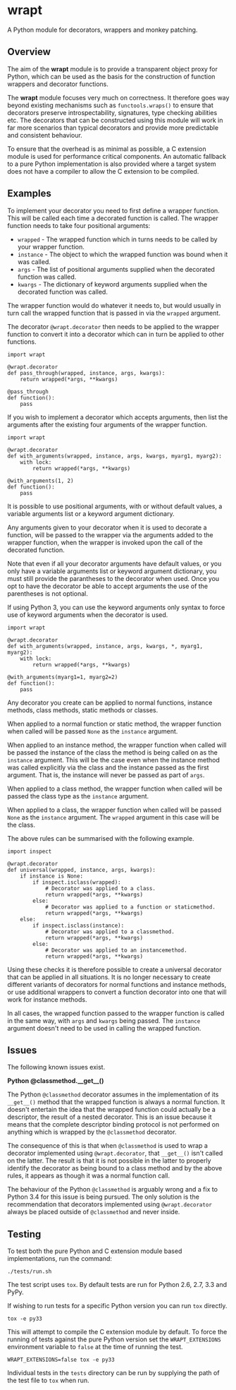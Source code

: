 wrapt
=====

A Python module for decorators, wrappers and monkey patching.

Overview
--------

The aim of the **wrapt** module is to provide a transparent object proxy for Python, which can be used as the basis for the construction of function wrappers and decorator functions.

The **wrapt** module focuses very much on correctness. It therefore goes way beyond existing mechanisms such as ``functools.wraps()`` to ensure that decorators preserve introspectability, signatures, type checking abilities etc. The decorators that can be constructed using this module will work in far more scenarios than typical decorators and provide more predictable and consistent behaviour.

To ensure that the overhead is as minimal as possible, a C extension module is used for performance critical components. An automatic fallback to a pure Python implementation is also provided where a target system does not have a compiler to allow the C extension to be compiled.

Examples
--------

To implement your decorator you need to first define a wrapper function. This will be called each time a decorated function is called. The wrapper function needs to take four positional arguments:

* ``wrapped`` - The wrapped function which in turns needs to be called by your wrapper function.
* ``instance`` - The object to which the wrapped function was bound when it was called.
* ``args`` - The list of positional arguments supplied when the decorated function was called.
* ``kwargs`` - The dictionary of keyword arguments supplied when the decorated function was called.

The wrapper function would do whatever it needs to, but would usually in turn call the wrapped function that is passed in via the ``wrapped`` argument.

The decorator ``@wrapt.decorator`` then needs to be applied to the wrapper function to convert it into a decorator which can in turn be applied to other functions.

    import wrapt
    
    @wrapt.decorator
    def pass_through(wrapped, instance, args, kwargs):
        return wrapped(*args, **kwargs)

    @pass_through
    def function():
        pass

If you wish to implement a decorator which accepts arguments, then list the arguments after the existing four arguments of the wrapper function.

    import wrapt
    
    @wrapt.decorator
    def with_arguments(wrapped, instance, args, kwargs, myarg1, myarg2):
        with lock:
            return wrapped(*args, **kwargs)

    @with_arguments(1, 2)
    def function():
        pass

It is possible to use positional arguments, with or without default values, a variable arguments list or a keyword argument dictionary.

Any arguments given to your decorator when it is used to decorate a function, will be passed to the wrapper via the arguments added to the wrapper function, when the wrapper is invoked upon the call of the decorated function.

Note that even if all your decorator arguments have default values, or you only have a variable arguments list or keyword argument dictionary, you must still provide the parantheses to the decorator when used. Once you opt to have the decorator be able to accept arguments the use of the parentheses is not optional.

If using Python 3, you can use the keyword arguments only syntax to force use of keyword arguments when the decorator is used.

    import wrapt
    
    @wrapt.decorator
    def with_arguments(wrapped, instance, args, kwargs, *, myarg1, myarg2):
        with lock:
            return wrapped(*args, **kwargs)

    @with_arguments(myarg1=1, myarg2=2)
    def function():
        pass
 
Any decorator you create can be applied to normal functions, instance methods, class methods, static methods or classes.

When applied to a normal function or static method, the wrapper function when called will be passed ``None`` as the ``instance`` argument.

When applied to an instance method, the wrapper function when called will be passed the instance of the class the method is being called on as the ``instance`` argument. This will be the case even when the instance method was called explicitly via the class and the instance passed as the first argument. That is, the instance will never be passed as part of ``args``.

When applied to a class method, the wrapper function when called will be passed the class type as the ``instance`` argument.

When applied to a class, the wrapper function when called will be passed ``None`` as the ``instance`` argument. The ``wrapped`` argument in this case will be the class.

The above rules can be summarised with the following example.

    import inspect
    
    @wrapt.decorator
    def universal(wrapped, instance, args, kwargs):
        if instance is None:
            if inspect.isclass(wrapped):
                # Decorator was applied to a class.
                return wrapped(*args, **kwargs)
            else:
                # Decorator was applied to a function or staticmethod.
                return wrapped(*args, **kwargs)
        else:
            if inspect.isclass(instance):
                # Decorator was applied to a classmethod.
                return wrapped(*args, **kwargs)
            else:
                # Decorator was applied to an instancemethod.
                return wrapped(*args, **kwargs)

Using these checks it is therefore possible to create a universal decorator that can be applied in all situations. It is no longer necessary to create different variants of decorators for normal functions and instance methods, or use additional wrappers to convert a function decorator into one that will work for instance methods.

In all cases, the wrapped function passed to the wrapper function is called in the same way, with ``args`` and ``kwargs`` being passed. The ``instance`` argument doesn't need to be used in calling the wrapped function.
                
Issues
------

The following known issues exist.

**Python @classmethod.\_\_get\_\_()**

The Python ``@classmethod`` decorator assumes in the implementation of its ``__get__()`` method that the wrapped function is always a normal function. It doesn't entertain the idea that the wrapped function could actually be a descriptor, the result of a nested decorator. This is an issue because it means that the complete descriptor binding protocol is not performed on anything which is wrapped by the ``@classmethod`` decorator.

The consequence of this is that when ``@classmethod`` is used to wrap a decorator implemented using ``@wrapt.decorator``, that ``__get__()`` isn't called on the latter. The result is that it is not possible in the latter to properly identify the decorator as being bound to a class method and by the above rules, it appears as though it was a normal function call.

The behaviour of the Python ``@classmethod`` is arguably wrong and a fix to Python 3.4 for this issue is being pursued. The only solution is the recommendation that decorators implemented using ``@wrapt.decorator`` always be placed outside of ``@classmethod`` and never inside.

Testing
-------

To test both the pure Python and C extension module based implementations, run the command:

    ./tests/run.sh

The test script uses ``tox``. By default tests are run for Python 2.6, 2.7, 3.3 and PyPy.

If wishing to run tests for a specific Python version you can run ``tox`` directly.

    tox -e py33

This will attempt to compile the C extension module by default. To force the running of tests against the pure Python version set the ``WRAPT_EXTENSIONS`` environment variable to ``false`` at the time of running the test.

    WRAPT_EXTENSIONS=false tox -e py33

Individual tests in the ``tests`` directory can be run by supplying the path of the test file to ``tox`` when run.
